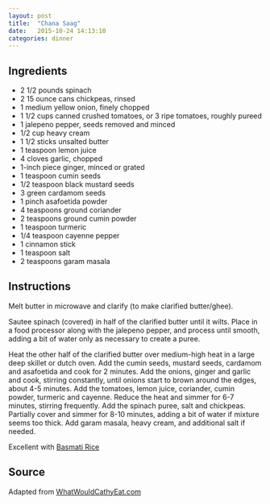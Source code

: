 ```yaml
---
layout: post
title:  "Chana Saag"
date:   2015-10-24 14:13:10
categories: dinner
---
```


Ingredients
-----------
- 2 1/2 pounds spinach
- 2 15 ounce cans chickpeas, rinsed
- 1 medium yellow onion, finely chopped
- 1 1/2 cups canned crushed tomatoes, or 3 ripe tomatoes, roughly pureed
- 1 jalepeno pepper, seeds removed and minced
- 1/2 cup heavy cream
- 1 1/2 sticks unsalted butter
- 1 teaspoon lemon juice
- 4 cloves garlic, chopped
- 1-inch piece ginger, minced or grated
- 1 teaspoon cumin seeds
- 1/2 teaspoon black mustard seeds
- 3 green cardamom seeds
- 1 pinch asafoetida powder
- 4 teaspoons ground coriander
- 2 teaspoons ground cumin powder
- 1 teaspoon turmeric
- 1/4 teaspoon cayenne pepper
- 1 cinnamon stick
- 1 teaspoon salt
- 2 teaspoons garam masala

Instructions
------------

Melt butter in microwave and clarify (to make clarified butter/ghee).

Sautee spinach (covered) in half of the clarified butter until it wilts. Place
in a food processor along with the jalepeno pepper, and process until smooth,
adding a bit of water only as necessary to create a puree.

Heat the other half of the clarified butter over medium-high heat in a large
deep skillet or dutch oven. Add the cumin seeds, mustard seeds, cardamom and
asafoetida and cook for 2 minutes. Add the onions, ginger and garlic and cook,
stirring constantly, until onions start to brown around the edges, about 4-5
minutes. Add the tomatoes, lemon juice, coriander, cumin powder, turmeric and
cayenne. Reduce the heat and simmer for 6-7 minutes, stirring frequently. Add
the spinach puree, salt and chickpeas. Partially cover and simmer for 8-10
minutes, adding a bit of water if mixture seems too thick. Add garam masala,
heavy cream, and additional salt if needed.

Excellent with [Basmati Rice](/recipes/sides/2015/10/24/basmati-rice.html)

Source
------
Adapted from [WhatWouldCathyEat.com](http://www.whatwouldcathyeat.com/2011/03/chickpea-and-spinach-curry-chana-saag/)

